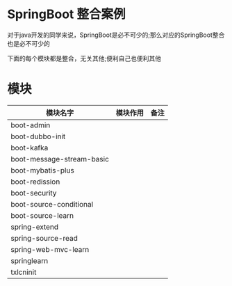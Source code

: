 # SpringBoot 整合案例

对于java开发的同学来说，SpringBoot是必不可少的;那么对应的SpringBoot整合也是必不可少的

下面的每个模块都是整合，无关其他;便利自己也便利其他



# 模块

| 模块名字                  | 模块作用 | 备注 |
| ------------------------- | -------- | ---- |
| boot-admin                |          |      |
| boot-dubbo-init           |          |      |
| boot-kafka                |          |      |
| boot-message-stream-basic |          |      |
| boot-mybatis-plus         |          |      |
| boot-redission            |          |      |
| boot-security             |          |      |
| boot-source-conditional   |          |      |
| boot-source-learn         |          |      |
| spring-extend             |          |      |
| spring-source-read        |          |      |
| spring-web-mvc-learn      |          |      |
| springlearn               |          |      |
| txlcninit                 |          |      |



